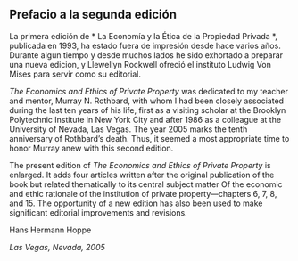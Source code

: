 ## Prefacio a la segunda edición

La primera edición de * La Economía y la Ética de la Propiedad Privada *, publicada en 1993, ha estado fuera de impresión desde hace varios años. Durante algun tiempo y desde muchos lados he sido exhortado a preparar una nueva edicion, y Llewellyn Rockwell ofreció el instituto Ludwig Von Mises para servir como su editorial.

*The Economics and Ethics of Private Property* was dedicated to my teacher and mentor, Murray N. Rothbard, with whom I had been closely associated during the last ten years of his life, first as a visiting scholar at the Brooklyn Polytechnic Institute in New York City and after 1986 as a colleague at the University of Nevada, Las Vegas. The year 2005 marks the tenth anniversary of Rothbard’s death. Thus, it seemed a most appropriate time to honor Murray anew with this second edition.

The present edition of *The Economics and Ethics of Private Property* is enlarged. It adds four articles written after the original publication of the book but related thematically to its central subject matter Of the economic and ethic rationale of the institution of private property—chapters 6, 7, 8, and 15. The opportunity of a new edition has also been used to make significant editorial improvements and revisions.

Hans Hermann Hoppe

*Las Vegas, Nevada, 2005*